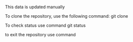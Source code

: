 
This data is updated manually

To clone the repository, use the following command:
git clone <URL> 

To check status use command 
git status

to exit the repository use command